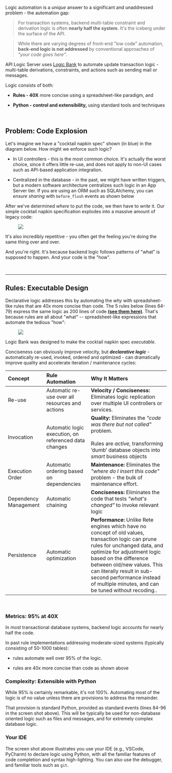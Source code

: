 Logic automation is a _unique_ answer to a significant and unaddressed problem - the automation gap:

> For transaction systems, backend multi-table constraint and derivation logic is often **nearly half the system.**  It's the iceberg under the surface of the API.

> While there are varying degrees of front-end "low code" automation, **back-end logic is not addressed** by conventional approaches of *"your code goes here"*.

API Logic Server uses [Logic Bank](https://github.com/valhuber/logicbank#readme) to automate update transaction logic - multi-table derivations, constraints, and actions such as sending mail or messages.

Logic consists of both:

* **Rules - 40X** more concise using a spreadsheet-like paradigm, and

* **Python - control and extensibility,** using standard tools and techniques

&nbsp;

## Problem: Code Explosion

Let's imagine we have a "cocktail napkin spec" shown (in blue) in the diagram below.  How might we enforce such logic?

* In UI controllers - this is the most common choice.  It's actually the worst choice, since it offers little re-use, and does not apply to non-UI cases such as API-based application integration.

* Centralized in the database - in the past, we might have written triggers, but a modern software architecture centralizes such logic in an App Server tier.  If you are using an ORM such as SQLAlchemy, you can _ensure sharing_ with `before_flush` events as shown below

After we've determined _where_ to put the code, we then have to _write_ it.  Our simple cocktail napkin specification explodes into a massive amount of legacy code:

<figure><img src="https://github.com/valhuber/LogicBank/raw/main/images/overview/rules-vs-code.png"></figure>

It's also incredibly repetitive - you often get the feeling you're doing the same thing over and over.

And you're right.  It's because backend logic follows patterns of "what" is supposed to happen.
And your code is the "how".  

&nbsp;

---

## Rules: Executable Design

Declarative logic addresses this by automating the _why_ with spreadsheet-like rules that are 40x more concise than code.  The 5 rules below (lines 64-79) express the same logic as 200 lines of code [**(see them here)**](https://github.com/valhuber/LogicBank/wiki/by-code).  That's because rules are all about "what"
-- spreadsheet-like expressions that automate the tedious "how":

<figure><img src="https://github.com/valhuber/apilogicserver/wiki/images/logic/5-rules-cocktail.png?raw=true"></figure>

Logic Bank was designed to make the cocktail napkin spec _executable_.

Conciseness can obviously improve velocity, but ___declarative logic___ - automatically re-used, invoked, ordered and optimized - can dramatically improve quality and accelerate iteration / maintenance cycles:

| Concept | Rule Automation | Why It Matters|
| :--- |:---|:---|
| Re-use | Automatic re-use over all resources and actions | __Velocity / Conciseness:__ Eliminates logic replication over multiple UI controllers or services. |
| Invocation | Automatic logic execution, on referenced data changes |__Quality:__ Eliminates the _"code was there but not called"_ problem.<br><br>Rules are _active,_ transforming ‘dumb’ database objects into _smart_ business objects |
| Execution Order | Automatic ordering based on dependencies |__Maintenance:__ Eliminates the _"where do I insert this code"_ problem - the bulk of maintenance effort. |
| Dependency Management | Automatic chaining |__Conciseness:__ Eliminates the code that tests _"what's changed"_ to invoke relevant logic |
| Persistence | Automatic optimization |__Performance:__ Unlike Rete engines which have no concept of old values, transaction logic can prune rules for unchanged data, and optimize for adjustment logic based on the difference between old/new values.  This can literally result in sub-second performance instead of multiple minutes, and can be tuned without recoding.. |

&nbsp;

### Metrics: 95% at 40X

In most transactional database systems, backend logic accounts for nearly half the code.

In past rule implementations addressing moderate-sized systems (typically consisting of 50-1000 tables):

* rules automate well over 95% of the logic.

* rules are 40x more concise than code as shown above


### Complexity: Extensible with Python

While 95% is certainly remarkable, it's not 100%.  Automating most of the logic is of no value unless there are provisions to address the remainder.

That provision is standard Python, provided as standard events (lines 84-96 in the screen shot above).  This will be typically be used for non-database oriented logic such as files and messages, and for extremely complex database logic.

### Your IDE

The screen shot above illustrates you use your IDE (e.g., VSCode, PyCharm) to declare logic using Python, with all the familiar features of code completion and syntax high-lighting.  You can also use the debugger, and familiar tools such as `git`.
